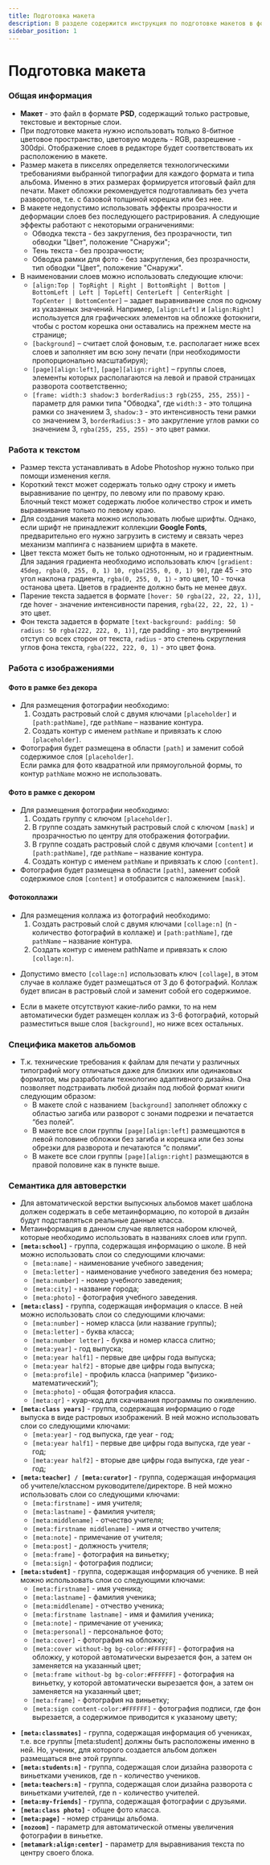 ```yaml
---
title: Подготовка макета
description: В разделе содержится инструкция по подготовке макетов в формате PSD
sidebar_position: 1
---
```

# Подготовка макета

### Общая информация
* __Макет__ - это файл в формате __PSD__, содержащий только растровые, текстовые и векторные слои.
* При подготовке макета нужно использовать только 8-битное цветовое пространство, цветовую модель - RGB, разрешение - 300dpi. Отображение слоев в редакторе будет соответствовать их расположению в макете.
* Размер макета в пикселях определяется технологическими требованиями выбранной типографии для каждого формата и типа альбома. Именно в этих размерах формируется итоговый файл для печати. Макет обложки рекомендуется подготавливать без учета разворотов, т.е. с базовой толщиной корешка или без нее.
* В макете недопустимо использовать эффекты прозрачности и деформации слоев без последующего растрирования. А следующие эффекты работают с некоторыми ограничениями:
    + Обводка текста - без закругления, без прозрачности, тип обводки "Цвет", положение "Снаружи";
    + Тень текста - без прозрачности;
    + Обводка рамки для фото - без закругления, без прозрачности, тип обводки "Цвет", положение "Снаружи".
* В наименовании слоев можно использовать следующие ключи: 
    + ```[align:Top | TopRight | Right | BottomRight | Bottom | BottomLeft | Left | TopLeft| CenterLeft | CenterRight | TopCenter | BottomCenter]``` – задает выравнивание слоя по одному из указанных значений. Например, ```[align:Left]``` и ```[align:Right]``` используется для графических элементов на обложке фотокниги, чтобы с ростом корешка они оставались на прежнем месте на странице;
    + ```[background]``` – считает слой фоновым, т.е. располагает ниже всех слоев и заполняет им всю зону печати (при необходимости пропорционально масштабируя);
    + ```[page][align:left]```, ```[page][align:right]``` – группы слоев, элементы которых располагаются на левой и правой страницах разворота соответственно;
    + ```[frame: width:3 shadow:3 borderRadius:3 rgb(255, 255, 255)]``` - параметр для рамки типа "Обводка", где ```width:3``` - это толщина рамки со значением 3, ```shadow:3``` - это интенсивность тени рамки со значением 3, ```borderRadius:3``` - это закругление углов рамки со значением 3, ```rgba(255, 255, 255)``` - это цвет рамки.

### Работа к текстом
* Размер текста устанавливать в Adobe Photoshop нужно только при помощи изменения кегля.
* Короткий текст может содержать только одну строку и иметь выравнивание по центру, по левому или по правому краю.<br/>
Блочный текст может содержать любое количество строк и иметь выравнивание только по левому краю.
* Для создания макета можно использовать любые шрифты. Однако, если шрифт не принадлежит коллекции __Google Fonts__, предварительно его нужно загрузить в систему и связать через механизм маппинга с названием шрифта в макете.
* Цвет текста может быть не только однотонным, но и градиентным. Для задания градиента необходимо использовать ключ ```[gradient: 45deg, rgba(0, 255, 0, 1) 10, rgba(255, 0, 0, 1) 90]```, где 45 - это угол наклона градиента, ```rgba(0, 255, 0, 1)``` - это цвет, 10 - точка останова цвета. Цветов в градиенте должно быть не менее двух.
* Парение текста задается в формате ```[hover: 50 rgba(22, 22, 22, 1)]```, где hover - значение интенсивности парения, ```rgba(22, 22, 22, 1)``` - это цвет.
* Фон текста задается в формате ```[text-background: padding: 50 radius: 50 rgba(222, 222, 0, 1)]```, где padding - это внутренний отступ со всех сторон от текста, ```radius``` - это степень скругления углов фона текста, ```rgba(222, 222, 0, 1)``` - это цвет фона.

### Работа с изображениями
#### Фото в рамке без декора
* Для размещения фотографии необходимо:
    1.  Создать растровый слой с двумя ключами ```[placeholder]``` и ```[path:pathName]```, где ```pathName``` – название контура.
    2.  Создать контур с именем ```pathName``` и привязать к слою ```[placeholder]```.
* Фотография будет размещена в области ```[path]``` и заменит собой содержимое слоя ```[placeholder]```.<br/>
Если рамка для фото квадратной или прямоугольной формы, то контур ```pathName``` можно не использовать.
#### Фото в рамке с декором
* Для размещения фотографии необходимо:
    1.  Создать группу с ключом ```[placeholder]```.
    2.  В группе создать замкнутый растровый слой с ключом ```[mask]``` и прозрачностью по центру для отображения фотографии.
    3.  В группе создать растровый слой с двумя ключами ```[content]``` и ```[path:pathName]```, где ```pathName``` – название контура.
    4.  Создать контур с именем ```pathName``` и привязать к слою ```[content]```.
* Фотография будет размещена в области ```[path]```, заменит собой содержимое слоя ```[content]``` и отобразится с наложением ```[mask]```.
#### Фотоколлажи
* Для размещения коллажа из фотографий необходимо:
    1.  Создать растровый слой с двумя ключами ```[collage:n]``` (n - количество фотографий в коллаже) и ```[path:pathName]```, где ```pathName``` – название контура.
    2.  Создать контур с именем pathName и привязать к слою ```[collage:n]```.
+ Допустимо вместо ```[collage:n]``` использовать ключ ```[collage]```, в этом случае в коллаже будет размещаться от 3 до 6 фотографий. Коллаж будет вписан в растровый слой и заменит собой его содержимое.
* Если в макете отсутствуют какие-либо рамки, то на нем автоматически будет размещен коллаж из 3-6 фотографий, который разместиться выше слоя ```[background]```, но ниже всех остальных.
### Специфика макетов альбомов
* Т.к. технические требования к файлам для печати у различных типографий могу отличаться даже для близких или одинаковых форматов, мы разработали технологию адаптивного дизайна. Она позволяет подстраивать любой дизайн под любой формат книги следующим образом:
    + В макете слой с названием ```[background]``` заполняет обложку с областью загиба или разворот с зонами подрезки и печатается “без полей”.
    + В макете все слои группы ```[page][align:left]``` размещаются в левой половине обложки без загиба и корешка или без зоны обрезки для разворота и печатаются “с полями”.
    + В макете все слои группы ```[page][align:right]``` размещаются в правой половине как в пункте выше.
### Семантика для автоверстки
* Для автоматической верстки выпускных альбомов макет шаблона должен содержать в себе метаинформацию, по которой в дизайн будут подставляться реальные данные класса.
* Метаинформация в данном случае является набором ключей, которые необходимо использовать в названиях слоев или групп.
* __```[meta:school]```__ - группа, содержащая информацию о школе. В ней можно использовать слои со следующими ключами:
    + ```[meta:name]``` - наименование учебного заведения;
    + ```[meta:letter]``` - наименование учебного заведения без номера;
    + ```[meta:number]``` - номер учебного заведения;
    + ```[meta:city]``` - название города;
    + ```[meta:photo]``` - фотография учебного заведения.
* __```[meta:class]```__ - группа, содержащая информация о классе. В ней можно использовать слои со следующими ключами:
    + ```[meta:number]``` - номер класса (или название группы);
    + ```[meta:letter]``` - буква класса;
    + ```[meta:number letter]``` - буква и номер класса слитно;
    + ```[meta:year]``` - год выпуска;
    + ```[meta:year half1]``` - первые две цифры года выпуска;
    + ```[meta:year half2]``` - вторые две цифры года выпуска;
    + ```[meta:profile]``` - профиль класса (например "физико-математический");
    + ```[meta:photo]``` - общая фотография класса.
    + ```[meta:qr]``` - куар-код для скачивания программы по оживлению.
* __```[meta:class years]```__ - группа, содержащая информацию о годе выпуска в виде растровых изображений. В ней можно использовать слои со следующими ключами:
    + ```[meta:year]``` - год выпуска, где year - год;
    + ```[meta:year half1]``` - первые две цифры года выпуска, где year - год;
    + ```[meta:year half2]``` - вторые две цифры года выпуска, где year - год;
* __```[meta:teacher] / [meta:curator]```__ - группа, содержащая информация об учителе/классном руководителе/директоре. В ней можно использовать слои со следующими ключами:
    + ```[meta:firstname]``` - имя учителя;
    + ```[meta:lastname]``` - фамилия учителя;
    + ```[meta:middlename]``` - отчество учителя;
    + ```[meta:firstname middlename]``` - имя и отчество учителя;
    + ```[meta:note]``` - примечание от учителя;
    + ```[meta:post]``` - должность учителя;
    + ```[meta:frame]``` - фотография на виньетку;
    + ```[meta:sign]``` - фотография подписи;
* __```[meta:student]```__ - группа, содержащая информация об ученике. В ней можно использовать слои со следующими ключами:
    + ```[meta:firstname]``` - имя ученика;
    + ```[meta:lastname]``` - фамилия ученика;
    + ```[meta:middlename]``` - отчество ученика;
    + ```[meta:firstname lastname]``` - имя и фамилия ученика;
    + ```[meta:note]``` - примечание от ученика;
    + ```[meta:personal]``` - персональное фото;
    + ```[meta:cover]``` - фотография на обложку;
    + ```[meta:cover without-bg bg-color:#FFFFFF]``` - фотография на обложку, у которой автоматически вырезается фон, а затем он заменяется на указанный цвет;
    + ```[meta:frame without-bg bg-color:#FFFFFF]``` - фотография на виньетку, у которой автоматически вырезается фон, а затем он заменяется на указанный цвет;
    + ```[meta:frame]``` - фотография на виньетку;
    + ```[meta:sign content-color:#FFFFFF]``` - фотография подписи, где фон вырезается, а содержимое приводится к указаному цвету;

+ __```[meta:classmates]```__ - группа, содержащая информация об учениках, т.е. все группы [meta:student] должны быть расположены именно в ней. Но, ученик, для которого создается альбом должен размещаться вне этой группы.<br/>
+ __```[meta:students:n]```__ - группа, содержащая слои дизайна разворота с виньетками учеников, где n - количество учеников.
+ __```[meta:teachers:n]```__ - группа, содержащая слои дизайна разворота с виньетками учителей, где n - количество учителей.
+ __```[meta:my-friends]```__ - группа, содержащая фотографии с друзьями.
+ __```[meta:class photo]```__ - общее фото класса.
+ __```[meta:page]```__ - номер страницы альбома.
+ __```[nozoom]```__ - параметр для автоматической отмены увеличения фотографии в виньетке.
+ __```[metamark:align:center]```__ - параметр для выравнивания текста по центру своего блока.